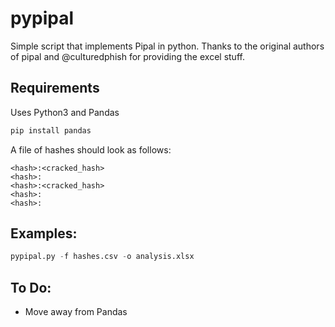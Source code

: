 # pypipal
Simple script that implements Pipal in python. Thanks to the original authors of pipal and @culturedphish for providing the excel stuff.

## Requirements
Uses Python3 and Pandas
```python
pip install pandas
```
A file of hashes should look as follows:

```
<hash>:<cracked_hash>
<hash>:
<hash>:<cracked_hash>
<hash>:
<hash>:
```

## Examples:
```python
pypipal.py -f hashes.csv -o analysis.xlsx
```

## To Do:
- Move away from Pandas
